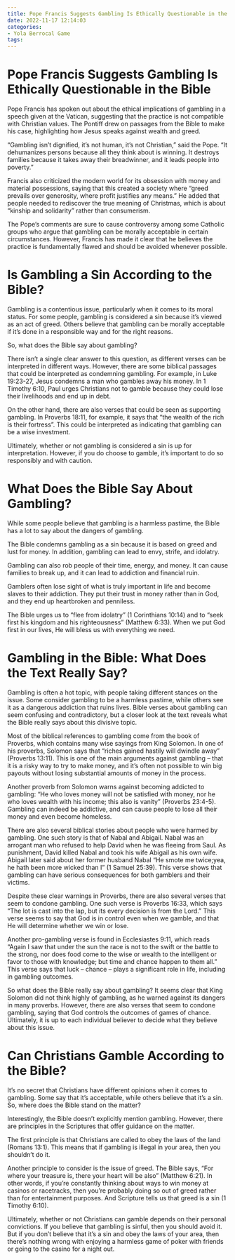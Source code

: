 ```yaml
---
title: Pope Francis Suggests Gambling Is Ethically Questionable in the Bible
date: 2022-11-17 12:14:03
categories:
- Yola Berrocal Game
tags:
---
```



#  Pope Francis Suggests Gambling Is Ethically Questionable in the Bible

Pope Francis has spoken out about the ethical implications of gambling in a speech given at the Vatican, suggesting that the practice is not compatible with Christian values. The Pontiff drew on passages from the Bible to make his case, highlighting how Jesus speaks against wealth and greed.

“Gambling isn’t dignified, it’s not human, it’s not Christian,” said the Pope. “It dehumanizes persons because all they think about is winning. It destroys families because it takes away their breadwinner, and it leads people into poverty.”

Francis also criticized the modern world for its obsession with money and material possessions, saying that this created a society where “greed prevails over generosity, where profit justifies any means.” He added that people needed to rediscover the true meaning of Christmas, which is about “kinship and solidarity” rather than consumerism.

The Pope’s comments are sure to cause controversy among some Catholic groups who argue that gambling can be morally acceptable in certain circumstances. However, Francis has made it clear that he believes the practice is fundamentally flawed and should be avoided whenever possible.

#  Is Gambling a Sin According to the Bible?

Gambling is a contentious issue, particularly when it comes to its moral status. For some people, gambling is considered a sin because it’s viewed as an act of greed. Others believe that gambling can be morally acceptable if it’s done in a responsible way and for the right reasons.

So, what does the Bible say about gambling?

There isn’t a single clear answer to this question, as different verses can be interpreted in different ways. However, there are some biblical passages that could be interpreted as condemning gambling. For example, in Luke 19:23-27, Jesus condemns a man who gambles away his money. In 1 Timothy 6:10, Paul urges Christians not to gamble because they could lose their livelihoods and end up in debt.

On the other hand, there are also verses that could be seen as supporting gambling. In Proverbs 18:11, for example, it says that “the wealth of the rich is their fortress”. This could be interpreted as indicating that gambling can be a wise investment.

Ultimately, whether or not gambling is considered a sin is up for interpretation. However, if you do choose to gamble, it’s important to do so responsibly and with caution.

#  What Does the Bible Say About Gambling?

While some people believe that gambling is a harmless pastime, the Bible has a lot to say about the dangers of gambling.

The Bible condemns gambling as a sin because it is based on greed and lust for money. In addition, gambling can lead to envy, strife, and idolatry.

Gambling can also rob people of their time, energy, and money. It can cause families to break up, and it can lead to addiction and financial ruin.

Gamblers often lose sight of what is truly important in life and become slaves to their addiction. They put their trust in money rather than in God, and they end up heartbroken and penniless.

The Bible urges us to “flee from idolatry” (1 Corinthians 10:14) and to “seek first his kingdom and his righteousness” (Matthew 6:33). When we put God first in our lives, He will bless us with everything we need.

#  Gambling in the Bible: What Does the Text Really Say?

Gambling is often a hot topic, with people taking different stances on the issue. Some consider gambling to be a harmless pastime, while others see it as a dangerous addiction that ruins lives. Bible verses about gambling can seem confusing and contradictory, but a closer look at the text reveals what the Bible really says about this divisive topic.

Most of the biblical references to gambling come from the book of Proverbs, which contains many wise sayings from King Solomon. In one of his proverbs, Solomon says that “riches gained hastily will dwindle away” (Proverbs 13:11). This is one of the main arguments against gambling – that it is a risky way to try to make money, and it’s often not possible to win big payouts without losing substantial amounts of money in the process.

Another proverb from Solomon warns against becoming addicted to gambling: “He who loves money will not be satisfied with money, nor he who loves wealth with his income; this also is vanity” (Proverbs 23:4-5). Gambling can indeed be addictive, and can cause people to lose all their money and even become homeless.

There are also several biblical stories about people who were harmed by gambling. One such story is that of Nabal and Abigail. Nabal was an arrogant man who refused to help David when he was fleeing from Saul. As punishment, David killed Nabal and took his wife Abigail as his own wife. Abigail later said about her former husband Nabal “He smote me twice;yea, he hath been more wicked than I” (1 Samuel 25:39). This verse shows that gambling can have serious consequences for both gamblers and their victims.

Despite these clear warnings in Proverbs, there are also several verses that seem to condone gambling. One such verse is Proverbs 16:33, which says “The lot is cast into the lap, but its every decision is from the Lord.” This verse seems to say that God is in control even when we gamble, and that He will determine whether we win or lose.

Another pro-gambling verse is found in Ecclesiastes 9:11, which reads “Again I saw that under the sun the race is not to the swift or the battle to the strong, nor does food come to the wise or wealth to the intelligent or favor to those with knowledge; but time and chance happen to them all.” This verse says that luck – chance – plays a significant role in life, including in gambling outcomes.

So what does the Bible really say about gambling? It seems clear that King Solomon did not think highly of gambling, as he warned against its dangers in many proverbs. However, there are also verses that seem to condone gambling, saying that God controls the outcomes of games of chance. Ultimately, it is up to each individual believer to decide what they believe about this issue.

#  Can Christians Gamble According to the Bible?

It’s no secret that Christians have different opinions when it comes to gambling. Some say that it’s acceptable, while others believe that it’s a sin. So, where does the Bible stand on the matter?

Interestingly, the Bible doesn’t explicitly mention gambling. However, there are principles in the Scriptures that offer guidance on the matter.

The first principle is that Christians are called to obey the laws of the land (Romans 13:1). This means that if gambling is illegal in your area, then you shouldn’t do it.

Another principle to consider is the issue of greed. The Bible says, “For where your treasure is, there your heart will be also” (Matthew 6:21). In other words, if you’re constantly thinking about ways to win money at casinos or racetracks, then you’re probably doing so out of greed rather than for entertainment purposes. And Scripture tells us that greed is a sin (1 Timothy 6:10).

Ultimately, whether or not Christians can gamble depends on their personal convictions. If you believe that gambling is sinful, then you should avoid it. But if you don’t believe that it’s a sin and obey the laws of your area, then there’s nothing wrong with enjoying a harmless game of poker with friends or going to the casino for a night out.